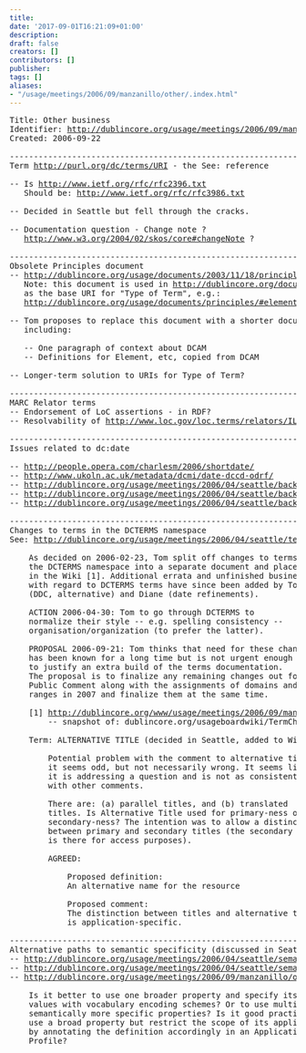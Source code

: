 ```yaml
---
title: 
date: '2017-09-01T16:21:09+01:00'
description: 
draft: false
creators: []
contributors: []
publisher: 
tags: []
aliases:
- "/usage/meetings/2006/09/manzanillo/other/.index.html"
---
```


<pre>
Title: Other business
Identifier: <a href="http://dublincore.org/usage/meetings/2006/09/manzanillo/other/html/">http://dublincore.org/usage/meetings/2006/09/manzanillo/other/html/</a>
Created: 2006-09-22

----------------------------------------------------------------------
Term <a href="http://purl.org/dc/terms/URI">http://purl.org/dc/terms/URI</a> - the See: reference

-- Is <a href="http://www.ietf.org/rfc/rfc2396.txt">http://www.ietf.org/rfc/rfc2396.txt</a>
   Should be: <a href="http://www.ietf.org/rfc/rfc3986.txt">http://www.ietf.org/rfc/rfc3986.txt</a>

-- Decided in Seattle but fell through the cracks.

-- Documentation question - Change note ?
   <a href="http://www.w3.org/2004/02/skos/core#changeNote">http://www.w3.org/2004/02/skos/core#changeNote</a> ?

----------------------------------------------------------------------
Obsolete Principles document
-- <a href="http://dublincore.org/usage/documents/2003/11/18/principles/">http://dublincore.org/usage/documents/2003/11/18/principles/</a>
   Note: this document is used in <a href="http://dublincore.org/documents/dcmi-terms/">http://dublincore.org/documents/dcmi-terms/</a>
   as the base URI for "Type of Term", e.g.:
   <a href="http://dublincore.org/usage/documents/principles/#element">http://dublincore.org/usage/documents/principles/#element</a>

-- Tom proposes to replace this document with a shorter document
   including:

   -- One paragraph of context about DCAM
   -- Definitions for Element, etc, copied from DCAM

-- Longer-term solution to URIs for Type of Term?

----------------------------------------------------------------------
MARC Relator terms
-- Endorsement of LoC assertions - in RDF?
-- Resolvability of <a href="http://www.loc.gov/loc.terms/relators/ILL">http://www.loc.gov/loc.terms/relators/ILL</a>

----------------------------------------------------------------------
Issues related to dc:date

-- <a href="http://people.opera.com/charlesm/2006/shortdate/">http://people.opera.com/charlesm/2006/shortdate/</a>
-- <a href="http://www.ukoln.ac.uk/metadata/dcmi/date-dccd-odrf/">http://www.ukoln.ac.uk/metadata/dcmi/date-dccd-odrf/</a>
-- <a href="http://dublincore.org/usage/meetings/2006/04/seattle/backburner/2005-08-10.rebecca-comments.txt">http://dublincore.org/usage/meetings/2006/04/seattle/backburner/2005-08-10.rebecca-comments.txt</a>
-- <a href="http://dublincore.org/usage/meetings/2006/04/seattle/backburner/2005-08-13.YearMonthDate-profile.txt">http://dublincore.org/usage/meetings/2006/04/seattle/backburner/2005-08-13.YearMonthDate-profile.txt</a>
-- <a href="http://dublincore.org/usage/meetings/2006/04/seattle/backburner/2005-08-22.douglas-campbell-long.txt">http://dublincore.org/usage/meetings/2006/04/seattle/backburner/2005-08-22.douglas-campbell-long.txt</a>

----------------------------------------------------------------------
Changes to terms in the DCTERMS namespace
See: <a href="http://dublincore.org/usage/meetings/2006/04/seattle/term-changes/index.shtml">http://dublincore.org/usage/meetings/2006/04/seattle/term-changes/</a>

    As decided on 2006-02-23, Tom split off changes to terms of
    the DCTERMS namespace into a separate document and placed it
    in the Wiki [1]. Additional errata and unfinished business
    with regard to DCTERMS terms have since been added by Tom
    (DDC, alternative) and Diane (date refinements).

    ACTION 2006-04-30: Tom to go through DCTERMS to
    normalize their style -- e.g. spelling consistency --
    organisation/organization (to prefer the latter).

    PROPOSAL 2006-09-21: Tom thinks that need for these changes
    has been known for a long time but is not urgent enough
    to justify an extra build of the terms documentation.
    The proposal is to finalize any remaining changes out for
    Public Comment along with the assignments of domains and
    ranges in 2007 and finalize them at the same time.

    [1] <a href="http://dublincore.org/www/usage/meetings/2006/09/manzanillo/other/2006-09-21.TermChanges.pdf">http://dublincore.org/www/usage/meetings/2006/09/manzanillo/other/2006-09-21.TermChanges.pdf</a>
        -- snapshot of: dublincore.org/usageboardwiki/TermChanges

    Term: ALTERNATIVE TITLE (decided in Seattle, added to Wiki document)

        Potential problem with the comment to alternative title --
        it seems odd, but not necessarily wrong. It seems like
        it is addressing a question and is not as consistent
        with other comments.

        There are: (a) parallel titles, and (b) translated
        titles. Is Alternative Title used for primary-ness or
        secondary-ness? The intention was to allow a distinction
        between primary and secondary titles (the secondary title
        is there for access purposes).

        AGREED:

            Proposed definition:
            An alternative name for the resource

            Proposed comment:
            The distinction between titles and alternative titles
            is application-specific.

----------------------------------------------------------------------
Alternative paths to semantic specificity (discussed in Seattle, 2006-04-30)
-- <a href="http://dublincore.org/usage/meetings/2006/04/seattle/semantic-specificity/">http://dublincore.org/usage/meetings/2006/04/seattle/semantic-specificity/</a>
-- <a href="http://dublincore.org/usage/meetings/2006/04/seattle/semantic-specificity/2006-03-13.digest.txt">http://dublincore.org/usage/meetings/2006/04/seattle/semantic-specificity/2006-03-13.digest.txt</a>
-- <a href="http://dublincore.org/usage/meetings/2006/09/manzanillo/other/2006-04-30.notes.txt">http://dublincore.org/usage/meetings/2006/09/manzanillo/other/2006-04-30.notes.txt</a>

    Is it better to use one broader property and specify its
    values with vocabulary encoding schemes? Or to use multiple,
    semantically more specific properties? Is it good practice to
    use a broad property but restrict the scope of its application
    by annotating the definition accordingly in an Application
    Profile?

</pre>
